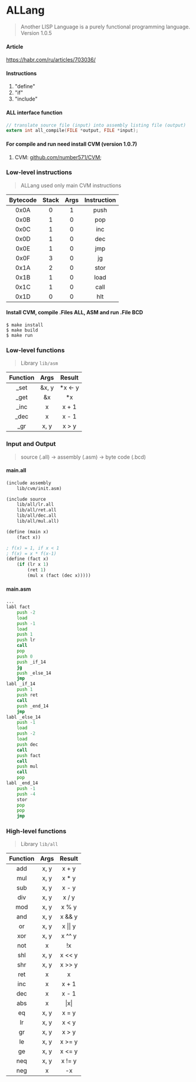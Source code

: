 # ALLang
> Another LISP Language is a purely functional programming language. Version 1.0.5

#### Article 
https://habr.com/ru/articles/703036/

#### Instructions
1. "define"
2. "if"
3. "include"

#### ALL interface function
```c
// translate source file (input) into assembly listing file (output)
extern int all_compile(FILE *output, FILE *input);
```

#### For compile and run need install CVM (version 1.0.7)
1. CVM: [github.com/number571/CVM](https://github.com/number571/CVM/tree/v1.0.7);

### Low-level instructions
> ALLang used only main CVM instructions

Bytecode | Stack | Args | Instruction
:---: | :---: | :---: | :---: |
0x0A | 0 | 1 | push
0x0B | 1 | 0 | pop
0x0C | 1 | 0 | inc
0x0D | 1 | 0 | dec
0x0E | 1 | 0 | jmp
0x0F | 3 | 0 | jg
0x1A | 2 | 0 | stor
0x1B | 1 | 0 | load
0x1C | 1 | 0 | call
0x1D | 0 | 0 | hlt

#### Install CVM, compile .Files ALL, ASM and run .File BCD
```
$ make install
$ make build
$ make run
```

### Low-level functions 
> Library `lib/asm`

Function | Args | Result
:---: | :---: | :---: |
_set | &x, y | *x <- y
_get | &x | *x
_inc | x | x + 1
_dec | x | x - 1
_gr | x, y | x > y

### Input and Output
> source (.all) -> assembly (.asm) -> byte code (.bcd)

#### main.all
```scheme
(include assembly
	lib/cvm/init.asm)

(include source
	lib/all/lr.all
	lib/all/ret.all
	lib/all/dec.all
	lib/all/mul.all)

(define (main x)
	(fact x))

; f(x) = 1, if x < 1
; f(x) = x * f(x-1)
(define (fact x)
	(if (lr x 1) 
		(ret 1)
		(mul x (fact (dec x)))))
```

#### main.asm
```asm
...
labl fact
	push -2
	load
	push -1
	load
	push 1
	push lr
	call
	pop
	push 0
	push _if_14
	jg
	push _else_14
	jmp
labl _if_14
	push 1
	push ret
	call
	push _end_14
	jmp
labl _else_14
	push -1
	load
	push -2
	load
	push dec
	call
	push fact
	call
	push mul
	call
	pop
labl _end_14
	push -1
	push -4
	stor
	pop
	pop
	jmp
```

### High-level functions
> Library `lib/all`

Function | Args | Result
:---: | :---: | :---: |
add | x, y | x + y
mul | x, y | x * y
sub | x, y | x - y
div | x, y | x / y
mod | x, y | x % y
and | x, y | x && y
or | x, y | x &vert;&vert; y
xor | x, y | x ^^ y
not | x | !x
shl | x, y | x << y
shr | x, y | x >> y
ret | x | x
inc | x | x + 1
dec | x | x - 1
abs | x | &vert;x&vert;
eq | x, y | x = y
lr | x, y | x < y
gr | x, y | x > y
le | x, y | x >= y
ge | x, y | x <= y
neq | x, y | x != y
neg | x | -x

